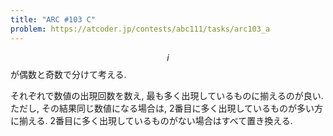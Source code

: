 ```yaml
---
title: "ARC #103 C"
problem: https://atcoder.jp/contests/abc111/tasks/arc103_a
---
```

$$ i $$ が偶数と奇数で分けて考える.

それぞれで数値の出現回数を数え, 最も多く出現しているものに揃えるのが良い. ただし, その結果同じ数値になる場合は, 2番目に多く出現しているものが多い方に揃える. 2番目に多く出現しているものがない場合はすべて置き換える.
